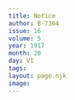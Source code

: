 ```yaml
---
title: Notice
author: B-7364
issue: 16
volume: 5
year: 1917
month: 20
day: VI
tags:
layout: page.njk
image:
---
```



